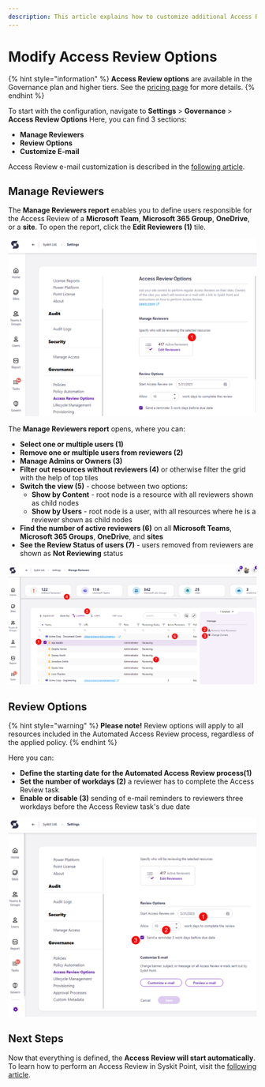 ```yaml
---
description: This article explains how to customize additional Access Review options applied to all Access Review policies.
---
```


# Modify Access Review Options

{% hint style="information" %}
**Access Review options** are available in the Governance plan and higher tiers. See the [pricing page](https://www.syskit.com/products/point/pricing/) for more details.
{% endhint %}

To start with the configuration, navigate to **Settings** > **Governance** > **Access Review Options**
Here, you can find 3 sections:
* **Manage Reviewers**
* **Review Options**
* **Customize E-mail**

Access Review e-mail customization is described in the [following article](../../configuration/customize-emails.md#access-review-settings).

## Manage Reviewers

The **Manage Reviewers report** enables you to define users responsible for the Access Review of a **Microsoft Team**, **Microsoft 365 Group**, **OneDrive**, or a **site**. To open the report, click the **Edit Reviewers (1)** tile.

![Access Review Options - Edit Reviewers](../../.gitbook/assets/access-review-options_edit-reviewers.png)

The **Manage Reviewers report** opens, where you can:

* **Select one or multiple users \(1\)**
* **Remove one or multiple users from reviewers \(2\)**
* **Manage Admins or Owners \(3\)**
* **Filter out resources without reviewers \(4\)** or otherwise filter the grid with the help of top tiles
* **Switch the view \(5\)** - choose between two options:
  * **Show by Content** - root node is a resource with all reviewers shown as child nodes
  * **Show by Users** - root node is a user, with all resources where he is a reviewer shown as child nodes
* **Find the number of active reviewers \(6\)** on all **Microsoft Teams**, **Microsoft 365 Groups**, **OneDrive**, and **sites**
* **See the Review Status of users \(7\)** - users removed from reviewers are shown as **Not Reviewing** status

![Automated Access Review Setup - Manage Reviewers](../../.gitbook/assets/access-review-options_manage-reviewers.png)

## Review Options

{% hint style="warning" %}
**Please note!** Review options will apply to all resources included in the Automated Access Review process, regardless of the applied policy.
{% endhint %}

Here you can:

* **Define the starting date for the Automated Access Review process\(1\)**
* **Set the number of workdays \(2\)** a reviewer has to complete the Access Review task
* **Enable or disable \(3\)** sending of e-mail reminders to reviewers three workdays before the Access Review task's due date

![Automated Access Review Setup - Review Options](../../.gitbook/assets/access-review-options_review-options.png)

## Next Steps

Now that everything is defined, the **Access Review will start automatically**. 
To learn how to perform an Access Review in Syskit Point, visit the [following article](../../point-collaborators/resolve-governance-tasks/access-review.md).

